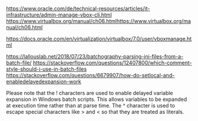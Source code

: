 https://www.oracle.com/de/technical-resources/articles/it-infrastructure/admin-manage-vbox-cli.html
https://www.virtualbox.org/manual/ch06.htmlhttps://www.virtualbox.org/manual/ch06.html

https://docs.oracle.com/en/virtualization/virtualbox/7.0/user/vboxmanage.html

https://lallouslab.net/2018/07/23/batchography-parsing-ini-files-from-a-batch-file/
https://stackoverflow.com/questions/12407800/which-comment-style-should-i-use-in-batch-files
https://stackoverflow.com/questions/6679907/how-do-setlocal-and-enabledelayedexpansion-work

Please note that the ! characters are used to enable delayed variable expansion in Windows batch scripts.
This allows variables to be expanded at execution time rather than at parse time.
The ^ character is used to escape special characters like > and < so that they are treated as literals.
